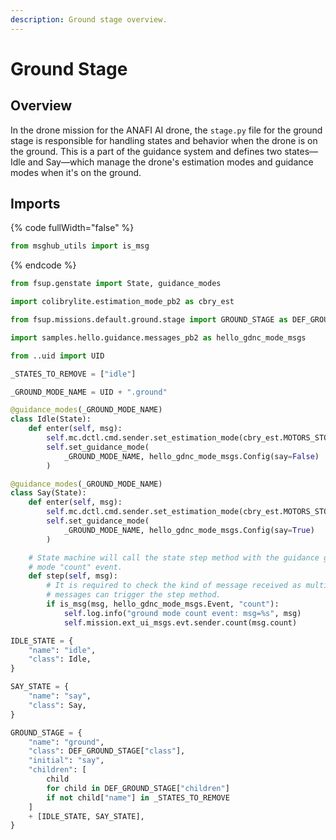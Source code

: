 ```yaml
---
description: Ground stage overview.
---
```


# Ground Stage

## Overview

In the drone mission for the ANAFI AI drone, the `stage.py` file for the ground stage is responsible for handling states and behavior when the drone is on the ground. This is a part of the guidance system and defines two states—Idle and Say—which manage the drone's estimation modes and guidance modes when it's on the ground.

## Imports

{% code fullWidth="false" %}
```python
from msghub_utils import is_msg
```
{% endcode %}

```python
from fsup.genstate import State, guidance_modes
```

```python
import colibrylite.estimation_mode_pb2 as cbry_est
```

```python
from fsup.missions.default.ground.stage import GROUND_STAGE as DEF_GROUND_STAGE
```

```python
import samples.hello.guidance.messages_pb2 as hello_gdnc_mode_msgs
```

```python
from ..uid import UID
```

```python
_STATES_TO_REMOVE = ["idle"]

_GROUND_MODE_NAME = UID + ".ground"
```

```python
@guidance_modes(_GROUND_MODE_NAME)
class Idle(State):
    def enter(self, msg):
        self.mc.dctl.cmd.sender.set_estimation_mode(cbry_est.MOTORS_STOPPED)
        self.set_guidance_mode(
            _GROUND_MODE_NAME, hello_gdnc_mode_msgs.Config(say=False)
        )
```

```python
@guidance_modes(_GROUND_MODE_NAME)
class Say(State):
    def enter(self, msg):
        self.mc.dctl.cmd.sender.set_estimation_mode(cbry_est.MOTORS_STOPPED)
        self.set_guidance_mode(
            _GROUND_MODE_NAME, hello_gdnc_mode_msgs.Config(say=True)
        )

    # State machine will call the state step method with the guidance ground
    # mode "count" event.
    def step(self, msg):
        # It is required to check the kind of message received as multiple
        # messages can trigger the step method.
        if is_msg(msg, hello_gdnc_mode_msgs.Event, "count"):
            self.log.info("ground mode count event: msg=%s", msg)
            self.mission.ext_ui_msgs.evt.sender.count(msg.count)
```

```python
IDLE_STATE = {
    "name": "idle",
    "class": Idle,
}

SAY_STATE = {
    "name": "say",
    "class": Say,
}
```

```python
GROUND_STAGE = {
    "name": "ground",
    "class": DEF_GROUND_STAGE["class"],
    "initial": "say",
    "children": [
        child
        for child in DEF_GROUND_STAGE["children"]
        if not child["name"] in _STATES_TO_REMOVE
    ]
    + [IDLE_STATE, SAY_STATE],
}
```
